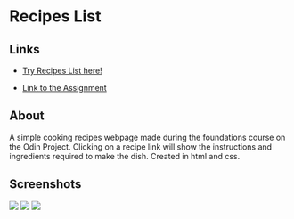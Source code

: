 # Recipes List

## Links
- [Try Recipes List here!](https://msdevsec.github.io/kawaii-recipes)

- [Link to the Assignment](https://www.theodinproject.com/paths/foundations/courses/foundations/lessons/recipes)

## About
A simple cooking recipes webpage made during the foundations course on the Odin Project. Clicking on a recipe link will show the instructions and ingredients required to make the dish. Created in html and css.

## Screenshots
![](https://github.com/msdevsec/msdevsec/blob/main/assets/odin-recipes-1.JPG)
![](https://github.com/msdevsec/msdevsec/blob/main/assets/odin-recipes-2.JPG)
![](https://github.com/msdevsec/msdevsec/blob/main/assets/odin-recipes-3.JPG)
